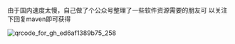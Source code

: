由于国内速度太慢，自己做了个公众号整理了一些软件资源需要的朋友可 以关注下回复maven即可获得



![qrcode_for_gh_ed6af1389b75_258](C:\Users\Administrator\Downloads\qrcode_for_gh_ed6af1389b75_258.jpg)